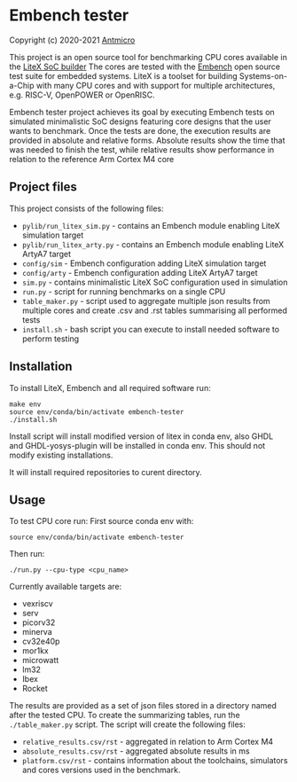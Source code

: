 # Embench tester

Copyright (c) 2020-2021 [Antmicro](https://www.antmicro.com)

This project is an open source tool for benchmarking CPU cores available in the [LiteX SoC builder](https://github.com/enjoy-digital/litex)
The cores are tested with the [Embench](https://github.com/embench/embench-iot) open source test suite for embedded systems.
LiteX is a toolset for building Systems-on-a-Chip with many CPU cores and with support for multiple architectures, e.g. RISC-V, OpenPOWER or OpenRISC.

Embench tester project achieves its goal by executing Embench tests on simulated minimalistic SoC designs featuring core designs that the user wants to benchmark.
Once the tests are done, the execution results are provided in absolute and relative forms.
Absolute results show the time that was needed to finish the test, while relative results show performance in relation to the reference Arm Cortex M4 core

## Project files

This project consists of the following files:
* `pylib/run_litex_sim.py` - contains an Embench module enabling LiteX simulation target
* `pylib/run_litex_arty.py` - contains an Embench module enabling LiteX ArtyA7 target
* `config/sim` - Embench configuration adding LiteX simulation target
* `config/arty` - Embench configuration adding LiteX ArtyA7 target
* `sim.py` - contains minimalistic LiteX SoC configuration used in simulation
* `run.py` - script for running benchmarks on a single CPU
* `table_maker.py` - script used to aggregate multiple json results from multiple cores and create .csv and .rst tables summarising all performed tests
* `install.sh` - bash script you can execute to install needed software to perform testing

## Installation

To install LiteX, Embench and all required software run:

```
make env
source env/conda/bin/activate embench-tester
./install.sh
```
Install script will install modified version of litex in conda env,
also GHDL and GHDL-yosys-plugin will be installed in conda env.
This should not modify existing installations.


It will install required repositories to curent directory.

## Usage

To test CPU core run:
First source conda env with:
```
source env/conda/bin/activate embench-tester
```
Then run:
```
./run.py --cpu-type <cpu_name>
```

Currently available targets are:

* vexriscv
* serv
* picorv32
* minerva
* cv32e40p
* mor1kx
* microwatt
* lm32
* Ibex
* Rocket

The results are provided as a set of json files stored in a directory named after the tested CPU.
To create the summarizing tables, run the ``./table_maker.py`` script.
The script will create the following files:

* `relative_results.csv/rst` - aggregated in relation to Arm Cortex M4
* `absolute_results.csv/rst` - aggregated absolute results in ms
* `platform.csv/rst` - contains information about the toolchains, simulators and cores versions used in the benchmark.
